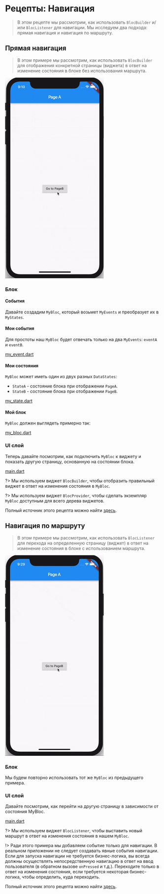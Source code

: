 # Рецепты: Навигация

> В этом рецепте мы рассмотрим, как использовать `BlocBuilder` и/или `BlocListener` для навигации. Мы исследуем два подхода: прямая навигация и навигация по маршруту.

## Прямая навигация

> В этом примере мы рассмотрим, как использовать `BlocBuilder` для отображения конкретной страницы (виджета) в ответ на изменение состояния в блоке без использования маршрута.

![demo](../assets/gifs/recipes_flutter_navigation_direct.gif)

### Блок

#### События

Давайте создадим `MyBloc`, который возьмет `MyEvents` и преобразует их в `MyStates`.

#### Мои события

Для простоты наш `MyBloc` будет отвечать только на два `MyEvents`: `eventA` и `eventB`.

[my_event.dart](../_snippets/recipes_flutter_navigation/my_event.dart.md ':include')

#### Мои состояния

`MyBloc` может иметь один из двух разных `DataStates`:

- `StateA` - состояние блока при отображении `PageA`.
- `StateB` - состояние блока при отображении `PageB`.

[my_state.dart](../_snippets/recipes_flutter_navigation/my_state.dart.md ':include')

#### Мой блок

`MyBloc` должен выглядеть примерно так:

[my_bloc.dart](../_snippets/recipes_flutter_navigation/my_bloc.dart.md ':include')

### UI слой

Теперь давайте посмотрим, как подключить `MyBloc` к виджету и показать другую страницу, основанную на состоянии блока.

[main.dart](../_snippets/recipes_flutter_navigation/direct_navigation/main.dart.md ':include')

?> Мы используем виджет `BlocBuilder`, чтобы отобразить правильный виджет в ответ на изменения состояния в `MyBloc`.

?> Мы используем виджет `BlocProvider`, чтобы сделать экземпляр `MyBloc` доступным для всего дерева виджетов.

Полный источник этого рецепта можно найти [здесь](https://gist.github.com/felangel/386c840aad41c7675ab8695f15c4cb09).

## Навигация по маршруту

> В этом примере мы рассмотрим, как использовать `BlocListener` для перехода на определенную страницу (виджет) в ответ на изменение состояния в блоке с использованием маршрута.

![demo](../assets/gifs/recipes_flutter_navigation_routes.gif)

### Блок

Мы будем повторно использовать тот же `MyBloc` из предыдущего примера.

### UI слой

Давайте посмотрим, как перейти на другую страницу в зависимости от состояния MyBloc.

[main.dart](../_snippets/recipes_flutter_navigation/route_navigation/main.dart.md ':include')

?> Мы используем виджет `BlocListener`, чтобы выставить новый маршрут в ответ на изменения состояния в нашем `MyBloc`.

!> Ради этого примера мы добавляем событие только для навигации. В реальном приложении не следует создавать явные события навигации. Если для запуска навигации не требуется бизнес-логика, вы всегда должны осуществлять непосредственную навигацию в ответ на ввод пользователя (в обратном вызове `onPressed` и т.д.). Переходите только в ответ на изменения состояния, если требуется некоторая бизнес-логика, чтобы определить, куда переходить.

Полный источник этого рецепта можно найти [здесь](https://gist.github.com/felangel/6bcd4be10c046ceb33eecfeb380135dd).
